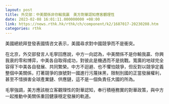 ```yaml
---
layout: post
title: 外交部：中美關係非你輸我贏　美方對華認知應客觀理性
date: 2023-02-08 16:01:11.000000000 +08:00
link: https://news.rthk.hk/rthk/ch/component/k2/1687017-20230208.htm
categories: rthk
---
```


美國總統拜登發表國情咨文表示，美國尋求對中國競爭而不是衝突。

在北京，外交部發言人毛寧回應說，中方一向認為，中美關係不是你輸我贏、你興我衰的零和博弈，中美各自取得成功，對彼此是機遇而不是挑戰。寬廣的地球完全容得下中美各自發展、共同繁榮。中方不迴避、也不懼怕競爭，但反對以競爭定義整個中美關係，打著競爭的旗號對一國進行污蔑抹黑，限制別國的正當發展權利，甚至不惜損害全球產業鏈、供應鏈，這不是一個負責任大國的所為。

毛寧強調，美方應該樹立客觀理性的對華認知，奉行積極務實的對華政策，與中方一起推動中美關係重回健康穩定發展的軌道。
